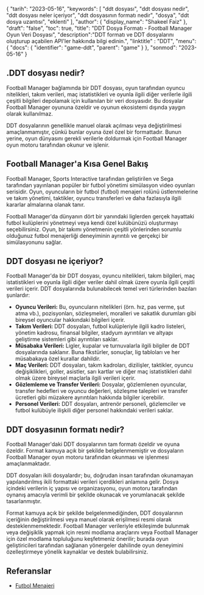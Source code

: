 {
"tarih": "2023-05-16",
  "keywords": [
"ddt dosyası",
"ddt dosyası nedir",
"ddt dosyası neler içeriyor",
"ddt dosyasının formatı nedir",
"dosya",
"ddt dosya uzantısı",
"eklenti"
],
  "author": {
"display_name": "Shakeel Faiz"
},
"draft": "false",
"toc": true,
"title": "DDT Dosya Formatı - Football Manager Oyun Veri Dosyası",
  "description":"DDT formatı ve DDT dosyalarını oluşturup açabilen API'ler hakkında bilgi edinin.",
"linktitle" : "DDT",
  "menu": {
    "docs": {
      "identifier": "game-ddt",
      "parent": "game"
}
},
"sonmod": "2023-05-16"
}

## .DDT dosyası nedir?

Football Manager bağlamında bir DDT dosyası, oyun tarafından oyuncu nitelikleri, takım verileri, maç istatistikleri ve oyunla ilgili diğer verilerle ilgili çeşitli bilgileri depolamak için kullanılan bir veri dosyasıdır. Bu dosyalar Football Manager oyununa özeldir ve oyunun ekosistemi dışında yaygın olarak kullanılmaz.

DDT dosyalarının genellikle manuel olarak açılması veya değiştirilmesi amaçlanmamıştır, çünkü bunlar oyuna özel özel bir formattadır. Bunun yerine, oyun dünyasını gerekli verilerle doldurmak için Football Manager oyun motoru tarafından okunur ve işlenir.

## Football Manager'a Kısa Genel Bakış

Football Manager, Sports Interactive tarafından geliştirilen ve Sega tarafından yayınlanan popüler bir futbol yönetimi simülasyon video oyunları serisidir. Oyun, oyuncuların bir futbol (futbol) menajeri rolünü üstlenmelerine ve takım yönetimi, taktikler, oyuncu transferleri ve daha fazlasıyla ilgili kararlar almalarına olanak tanır.

Football Manager'da dünyanın dört bir yanındaki liglerden gerçek hayattaki futbol kulüplerini yönetmeyi veya kendi özel kulübünüzü oluşturmayı seçebilirsiniz. Oyun, bir takımı yönetmenin çeşitli yönlerinden sorumlu olduğunuz futbol menajerliği deneyiminin ayrıntılı ve gerçekçi bir simülasyonunu sağlar.

## DDT dosyası ne içeriyor?

Football Manager'da bir DDT dosyası, oyuncu nitelikleri, takım bilgileri, maç istatistikleri ve oyunla ilgili diğer veriler dahil olmak üzere oyunla ilgili çeşitli verileri içerir. DDT dosyalarında bulunabilecek temel veri türlerinden bazıları şunlardır:

- **Oyuncu Verileri:** Bu, oyuncuların nitelikleri (örn. hız, pas verme, şut atma vb.), pozisyonları, sözleşmeleri, moralleri ve sakatlık durumları gibi bireysel oyuncular hakkındaki bilgileri içerir.
- **Takım Verileri:** DDT dosyaları, futbol kulüpleriyle ilgili kadro listeleri, yönetim kadrosu, finansal bilgiler, stadyum ayrıntıları ve altyapı geliştirme sistemleri gibi ayrıntıları saklar.
- **Müsabaka Verileri:** Ligler, kupalar ve turnuvalarla ilgili bilgiler de DDT dosyalarında saklanır. Buna fikstürler, sonuçlar, lig tabloları ve her müsabakaya özel kurallar dahildir.
- **Maç Verileri:** DDT dosyaları, takım kadroları, dizilişler, taktikler, oyuncu değişiklikleri, goller, asistler, sarı kartlar ve diğer maç istatistikleri dahil olmak üzere bireysel maçlarla ilgili verileri içerir.
- **Gözlemleme ve Transfer Verileri:** Dosyalar, gözlemlenen oyuncular, transfer hedefleri ve oyuncu değerleri, sözleşme talepleri ve transfer ücretleri gibi müzakere ayrıntıları hakkında bilgiler içerebilir.
- **Personel Verileri:** DDT dosyaları, antrenör personeli, gözlemciler ve futbol kulübüyle ilişkili diğer personel hakkındaki verileri saklar.

## DDT dosyasının formatı nedir?

Football Manager'daki DDT dosyalarının tam formatı özeldir ve oyuna özeldir. Format kamuya açık bir şekilde belgelenmemiştir ve dosyaların Football Manager oyun motoru tarafından okunması ve işlenmesi amaçlanmaktadır.

DDT dosyaları ikili dosyalardır; bu, doğrudan insan tarafından okunamayan yapılandırılmış ikili formattaki verileri içerdikleri anlamına gelir. Dosya içindeki verilerin iç yapısı ve organizasyonu, oyun motoru tarafından oynanış amacıyla verimli bir şekilde okunacak ve yorumlanacak şekilde tasarlanmıştır.

Format kamuya açık bir şekilde belgelenmediğinden, DDT dosyalarının içeriğinin değiştirilmesi veya manuel olarak erişilmesi resmi olarak desteklenmemektedir. Football Manager verileriyle etkileşimde bulunmak veya değişiklik yapmak için resmi modlama araçlarını veya Football Manager için özel modlama topluluğunu keşfetmeniz önerilir; burada oyun geliştiricileri tarafından sağlanan yönergeler dahilinde oyun deneyimini özelleştirmeye yönelik kaynaklar ve destek bulabilirsiniz.

## Referanslar
* [Futbol Menajeri](https://en.wikipedia.org/wiki/Football_Manager)

